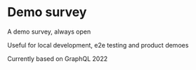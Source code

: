# Demo survey

A demo survey, always open

Useful for local development, e2e testing and product demoes

Currently based on GraphQL 2022